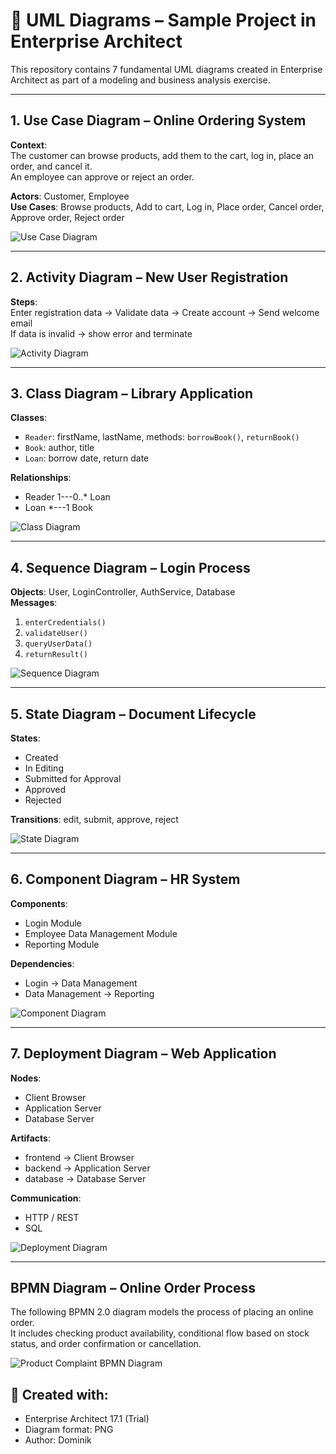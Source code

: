 # 📘 UML Diagrams – Sample Project in Enterprise Architect

This repository contains 7 fundamental UML diagrams created in Enterprise Architect as part of a modeling and business analysis exercise.

---

## 1. Use Case Diagram – Online Ordering System

**Context**:  
The customer can browse products, add them to the cart, log in, place an order, and cancel it.  
An employee can approve or reject an order.

**Actors**: Customer, Employee  
**Use Cases**: Browse products, Add to cart, Log in, Place order, Cancel order, Approve order, Reject order

![Use Case Diagram](images/use_case.png)

---

## 2. Activity Diagram – New User Registration

**Steps**:  
Enter registration data → Validate data → Create account → Send welcome email  
If data is invalid → show error and terminate

![Activity Diagram](images/activity.png)

---

## 3. Class Diagram – Library Application

**Classes**:  
- `Reader`: firstName, lastName, methods: `borrowBook()`, `returnBook()`  
- `Book`: author, title  
- `Loan`: borrow date, return date

**Relationships**:  
- Reader 1---0..* Loan  
- Loan *---1 Book

![Class Diagram](images/class.png)

---

## 4. Sequence Diagram – Login Process

**Objects**: User, LoginController, AuthService, Database  
**Messages**:  
1. `enterCredentials()`  
2. `validateUser()`  
3. `queryUserData()`  
4. `returnResult()`

![Sequence Diagram](images/sequence.png)

---

## 5. State Diagram – Document Lifecycle

**States**:  
- Created  
- In Editing  
- Submitted for Approval  
- Approved  
- Rejected

**Transitions**: edit, submit, approve, reject

![State Diagram](images/state.png)

---

## 6. Component Diagram – HR System

**Components**:  
- Login Module  
- Employee Data Management Module  
- Reporting Module

**Dependencies**:
- Login → Data Management  
- Data Management → Reporting

![Component Diagram](images/component.png)

---

## 7. Deployment Diagram – Web Application

**Nodes**:  
- Client Browser  
- Application Server  
- Database Server

**Artifacts**:  
- frontend → Client Browser  
- backend → Application Server  
- database → Database Server

**Communication**:  
- HTTP / REST  
- SQL

![Deployment Diagram](images/deployment.png)

---

## BPMN Diagram – Online Order Process

The following BPMN 2.0 diagram models the process of placing an online order.  
It includes checking product availability, conditional flow based on stock status, and order confirmation or cancellation.

![Product Complaint BPMN Diagram](images/bpmn_diagram.png)



## 📄 Created with:
- Enterprise Architect 17.1 (Trial)
- Diagram format: PNG
- Author: Dominik
